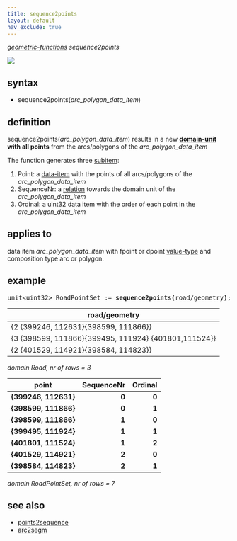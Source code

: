 ```yaml
---
title: sequence2points
layout: default
nav_exclude: true
---
```

*[geometric-functions](geometric-functions) sequence2points*

![](../assets/img/GUI/sequence2points_function.png)

## syntax

- sequence2points(*arc_polygon_data_item*)

## definition

sequence2points(*arc_polygon_data_item*) results in a new **[domain-unit](domain-unit) with all points** from the arcs/polygons of the *arc_polygon_data_item*

The function generates three [subitem](subitem):

1.  Point: a [data-item](data-item) with the points of all arcs/polygons of the *arc_polygon_data_item*
2.  SequenceNr: a [relation](relation) towards the domain unit of the *arc_polygon_data_item*
3.  Ordinal: a uint32 data item  with the order of each point in the *arc_polygon_data_item*

## applies to

data item *arc_polygon_data_item* with fpoint or dpoint [value-type](value-type) and composition type arc or polygon.

## example

<pre>
unit&lt;uint32&gt; RoadPointSet := <B>sequence2points(</B>road/geometry<B>)</B>;
</pre>

| road/geometry                                        |
|------------------------------------------------------|
| {2 {399246, 112631}{398599, 111866}}                 |
| {3 {398599, 111866}{399495, 111924} {401801,111524}} |
| {2 {401529, 114921}{398584, 114823}}                 |

*domain Road, nr of rows = 3*

| **point**            | **SequenceNr** | **Ordinal** |
|----------------------|---------------:|------------:|
| **{399246, 112631}** | **0**          | **0**       |
| **{398599, 111866}** | **0**          | **1**       |
| **{398599, 111866}** | **1**          | **0**       |
| **{399495, 111924}** | **1**          | **1**       |
| **{401801, 111524}** | **1**          | **2**       |
| **{401529, 114921}** | **2**          | **0**       |
| **{398584, 114823}** | **2**          | **1**       |

*domain RoadPointSet, nr of rows = 7*

## see also

- [points2sequence](points2sequence)
- [arc2segm](arc2segm)